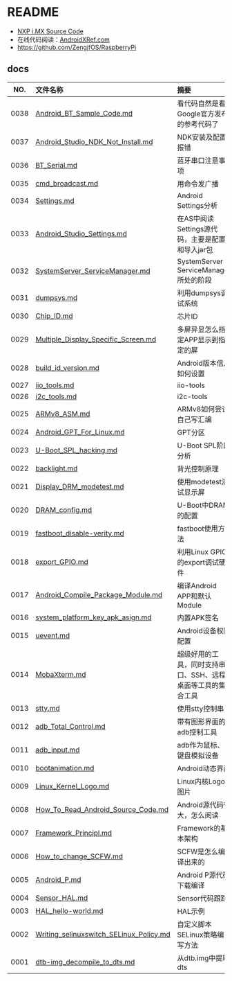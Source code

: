 # README

* [NXP i.MX Source Code](https://source.codeaurora.org/external/imx)
* 在线代码阅读：[AndroidXRef.com](http://androidxref.com/)
* https://github.com/ZengjfOS/RaspberryPi

## docs

NO.|文件名称|摘要
:--:|:--|:--
0038| [Android_BT_Sample_Code.md](docs/0038_Android_BT_Sample_Code.md) | 看代码自然是看Google官方发布的参考代码了
0037| [Android_Studio_NDK_Not_Install.md](docs/0037_Android_Studio_NDK_Not_Install.md) | NDK安装及配置报错
0036| [BT_Serial.md](docs/0036_BT_Serial.md) | 蓝牙串口注意事项
0035| [cmd_broadcast.md](docs/0035_cmd_broadcast.md) | 用命令发广播
0034| [Settings.md](docs/0034_Settings.md) | Android Settings分析
0033| [Android_Studio_Settings.md](docs/0033_Android_Studio_Settings.md) | 在AS中阅读Settings源代码，主要是配置和导入jar包
0032| [SystemServer_ServiceManager.md](docs/0032_SystemServer_ServiceManager.md) | SystemServer ServiceManager所处的阶段
0031| [dumpsys.md](docs/0031_dumpsys.md) | 利用dumpsys调试系统
0030| [Chip_ID.md](docs/0030_Chip_ID.md) | 芯片ID
0029| [Multiple_Display_Specific_Screen.md](docs/0029_Multiple_Display_Specific_Screen.md) | 多屏异显怎么指定APP显示到指定的屏
0028| [build_id_version.md](docs/0028_build_id_version.md) | Android版本信息如何设置
0027| [iio_tools.md](docs/0027_iio_tools.md) | iio-tools
0026| [i2c_tools.md](docs/0026_i2c_tools.md) | i2c-tools
0025| [ARMv8_ASM.md](docs/0025_ARMv8_ASM.md) | ARMv8如何尝试自己写汇编
0024| [Android_GPT_For_Linux.md](docs/0024_Android_GPT_For_Linux.md) | GPT分区
0023| [U-Boot_SPL_hacking.md](docs/0023_U-Boot_SPL_hacking.md) | U-Boot SPL阶段分析
0022| [backlight.md](docs/0022_backlight.md) | 背光控制原理
0021| [Display_DRM_modetest.md](docs/0021_Display_DRM_modetest.md) | 使用modetest测试显示屏
0020| [DRAM_config.md](docs/0020_DRAM_config.md) | U-Boot中DRAM的配置
0019| [fastboot_disable-verity.md](docs/0019_fastboot_disable-verity.md) | fastboot使用方法
0018| [export_GPIO.md](docs/0018_export_GPIO.md) | 利用Linux GPIO的export调试硬件
0017| [Android_Compile_Package_Module.md](docs/0017_Android_Compile_Package_Module.md) | 编译Android APP和默认Module
0016| [system_platform_key_apk_asign.md](docs/0016_system_platform_key_apk_asign.md) | 内置APK签名
0015| [uevent.md](docs/0015_uevent.md) | Android设备权限配置
0014| [MobaXterm.md](docs/0014_MobaXterm.md) | 超级好用的工具，同时支持串口、SSH、远程桌面等工具的集合工具
0013| [stty.md](docs/0013_stty.md) | 使用stty控制串口
0012| [adb_Total_Control.md](docs/0012_adb_Total_Control.md) | 带有图形界面的adb控制工具
0011| [adb_input.md](docs/0011_adb_input.md) | adb作为鼠标、键盘模拟设备
0010| [bootanimation.md](docs/0010_bootanimation.md) | Android动态界面
0009| [Linux_Kernel_Logo.md](docs/0009_Linux_Kernel_Logo.md) | Linux内核Logo图片
0008| [How_To_Read_Android_Source_Code.md](docs/0008_How_To_Read_Android_Source_Code.md) | Android源代码很大，怎么阅读
0007| [Framework_Principl.md](docs/0007_Framework_Principl.md) | Framework的基本架构
0006| [How_to_change_SCFW.md](docs/0006_How_to_change_SCFW.md) | SCFW是怎么编译出来的
0005| [Android_P.md](docs/0005_Android_P.md) | Android P源代码下载编译
0004| [Sensor_HAL.md](docs/0004_Sensor_HAL.md) | Sensor代码跟踪
0003| [HAL_hello-world.md](docs/0003_HAL_hello-world.md) | HAL示例
0002| [Writing_selinuxswitch_SELinux_Policy.md](docs/0002_Writing_selinuxswitch_SELinux_Policy.md) | 自定义脚本SELinux策略编写方法
0001| [dtb-img_decompile_to_dts.md](docs/0001_dtb-img_decompile_to_dts.md) | 从dtb.img中提取dts

